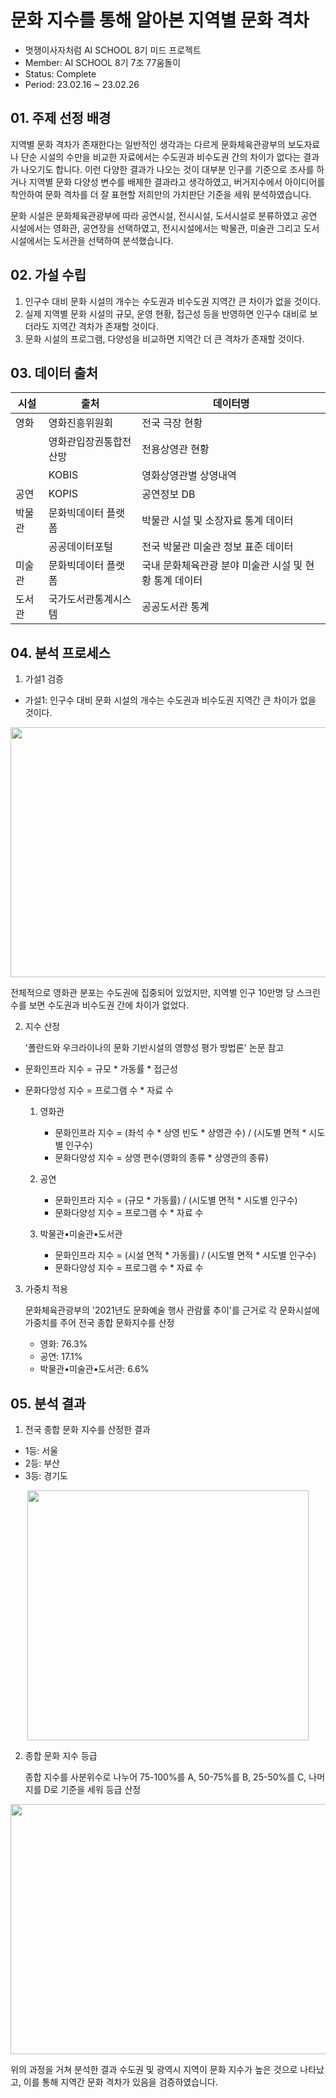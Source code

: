 # 문화 지수를 통해 알아본 지역별 문화 격차
- 멋쟁이사자처럼 AI SCHOOL 8기 미드 프로젝트
- Member: AI SCHOOL 8기 7조 77움돌이
- Status: Complete
- Period: 23.02.16 ~ 23.02.26

## 01. 주제 선정 배경
지역별 문화 격차가 존재한다는 일반적인 생각과는 다르게 문화체육관광부의 보도자료나 단순 시설의 수만을 비교한 자료에서는 수도권과 비수도권 간의 차이가 없다는 결과가 나오기도 합니다. 이런 다양한 결과가 나오는 것이 대부분 인구를 기준으로 조사를 하거나 지역별 문화 다양성 변수를 배제한 결과라고 생각하였고, 버거지수에서 아이디어를 착안하여 문화 격차를 더 잘 표현할 저희만의 가치판단 기준을 세워 분석하였습니다.

문화 시설은 문화체육관광부에 따라 공연시설, 전시시설, 도서시설로 분류하였고 공연 시설에서는 영화관, 공연장을 선택하였고, 전시시설에서는 박물관, 미술관 그리고 도서시설에서는 도서관을 선택하여 분석했습니다.

## 02. 가설 수립
1. 인구수 대비 문화 시설의 개수는 수도권과 비수도권 지역간 큰 차이가 없을 것이다.
2. 실제 지역별 문화 시설의 규모, 운영 현황, 접근성 등을 반영하면 인구수 대비로 보더라도 지역간 격차가 존재할 것이다.
3. 문화 시설의 프로그램, 다양성을 비교하면 지역간 더 큰 격차가 존재할 것이다.

## 03. 데이터 출처
|시설|출처|데이터명|
|------|---|---|
|영화|영화진흥위원회|전국 극장 현황|
||영화관입장권통합전산망|전용상영관 현황|
||KOBIS|영화상영관별 상영내역|
|공연|KOPIS|공연정보 DB|
|박물관|문화빅데이터 플랫폼|박물관 시설 및 소장자료 통계 데이터|
||공공데이터포털|전국 박물관 미술관 정보 표준 데이터|
|미술관|문화빅데이터 플랫폼|국내 문화체육관광 분야 미술관 시설 및 현황 통계 데이터|
|도서관|국가도서관통계시스템|공공도서관 통계|

## 04. 분석 프로세스
1. 가설1 검증

 - 가설1: 인구수 대비 문화 시설의 개수는 수도권과 비수도권 지역간 큰 차이가 없을 것이다.
  
 <img src="https://user-images.githubusercontent.com/108817458/222506848-9ab93432-070f-4934-8918-f4cc4209ecf3.png" width="800" height="400"/> 

전체적으로 영화관 분포는 수도권에 집중되어 있었지만, 지역별 인구 10만명 당 스크린수를 보면 수도권과 비수도권 간에 차이가 없었다.


2. 지수 산정

   '폴란드와 우크라이나의 문화 기반시설의 영향성 평가 방법론' 논문 참고
  
- 문화인프라 지수 = 규모 * 가동률 * 접근성
- 문화다앙성 지수 = 프로그램 수 * 자료 수


  1) 영화관
     - 문화인프라 지수 = (좌석 수 * 상영 빈도 * 상영관 수) / (시도별 면적 * 시도별 인구수)
     - 문화다양성 지수 = 상영 편수(영화의 종류 * 상영관의 종류)
  
  2) 공연
     - 문화인프라 지수 = (규모 * 가동률) / (시도별 면적 * 시도별 인구수)
     - 문화다양성 지수 = 프로그램 수 * 자료 수
     
  3) 박물관•미술관•도서관
     - 문화인프라 지수 = (시설 면적 * 가동률) / (시도별 면적 * 시도별 인구수)
     - 문화다양성 지수 = 프로그램 수 * 자료 수


3. 가중치 적용

   문화체육관광부의 '2021년도 문화예술 행사 관람률 추이'를 근거로 각 문화시설에 가중치를 주어 전국 종합 문화지수를 산정
   
   - 영화: 76.3%
   - 공연: 17.1%
   - 박물관•미술관•도서관: 6.6%

## 05. 분석 결과
1. 전국 종합 문화 지수를 산정한 결과
  - 1등: 서울
  - 2등: 부산
  - 3등: 경기도
 
<p align="center"><img src="https://user-images.githubusercontent.com/108817458/222666750-30ab5760-6ec7-4c01-97c1-473bed8ec950.png" width="450" height="400"/></p>

2. 종합 문화 지수 등급

   종합 지수를 사분위수로 나누어 75-100%를 A, 50-75%를 B, 25-50%를 C, 나머지를 D로 기준을 세워 등급 산정

<p align="center"><img src="https://user-images.githubusercontent.com/108817458/222668086-50135621-53e2-4b9c-9c9f-4680167e8568.png" width="600" height="400"/></p>


위의 과정을 거쳐 분석한 결과 수도권 및 광역시 지역이 문화 지수가 높은 것으로 나타났고, 이를 통해 지역간 문화 격차가 있음을 검증하였습니다.
